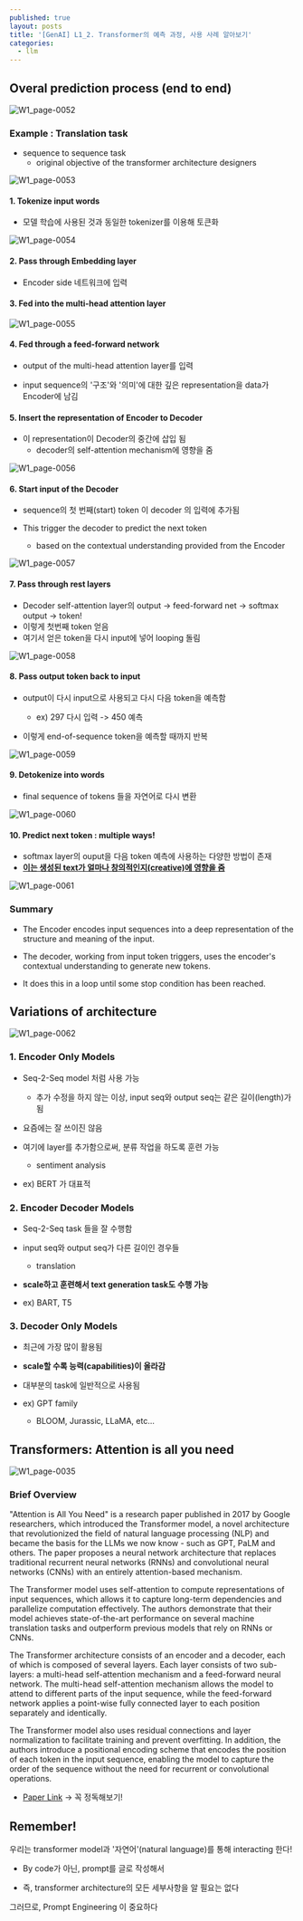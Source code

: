 ```yaml
---
published: true
layout: posts
title: '[GenAI] L1_2. Transformer의 예측 과정, 사용 사례 알아보기'
categories: 
  - llm
---
```




## Overal prediction process (end to end)

![W1_page-0052](../../assets/img/2023-07-16-lesson-1-2/W1_page-0052.jpg)

### Example : Translation task

- sequence to sequence task
	- original objective of the transformer architecture designers

![W1_page-0053](../../assets/img/2023-07-16-lesson-1-2/W1_page-0053.jpg)

#### 1. Tokenize input words

- 모델 학습에 사용된 것과 동일한 tokenizer를 이용해 토큰화

![W1_page-0054](../../assets/img/2023-07-16-lesson-1-2/W1_page-0054.jpg)

#### 2. Pass through Embedding layer

- Encoder side 네트워크에 입력

#### 3. Fed into the multi-head attention layer

![W1_page-0055](../../assets/img/2023-07-16-lesson-1-2/W1_page-0055.jpg)

#### 4. Fed through a feed-forward network

- output of the multi-head attention layer를 입력

- input sequence의 '구조'와 '의미'에 대한 깊은 representation을 data가 Encoder에 남김

#### 5. Insert the representation of Encoder to Decoder

- 이 representation이 Decoder의 중간에 삽입 됨
	- decoder의 self-attention mechanism에 영향을 줌

![W1_page-0056](../../assets/img/2023-07-16-lesson-1-2/W1_page-0056.jpg)

#### 6. Start input of the Decoder

- sequence의 첫 번째(start) token 이 decoder 의 입력에 추가됨

- This trigger the decoder to predict the next token
	- based on the contextual understanding provided from the Encoder

![W1_page-0057](../../assets/img/2023-07-16-lesson-1-2/W1_page-0057.jpg)

#### 7. Pass through rest layers

- Decoder self-attention layer의 output -> feed-forward net -> softmax output -> token!
- 이렇게 첫번째 token 얻음
- 여기서 얻은 token을 다시 input에 넣어 looping 돌림

![W1_page-0058](../../assets/img/2023-07-16-lesson-1-2/W1_page-0058.jpg)

#### 8. Pass output token back to input

- output이 다시 input으로 사용되고 다시 다음 token을 예측함
	- ex) 297 다시 입력 -> 450 예측

- 이렇게 end-of-sequence token을 예측할 때까지 반복

![W1_page-0059](../../assets/img/2023-07-16-lesson-1-2/W1_page-0059.jpg)

#### 9. Detokenize into words

- final sequence of tokens 들을 자연어로 다시 변환

![W1_page-0060](../../assets/img/2023-07-16-lesson-1-2/W1_page-0060.jpg)

#### 10. Predict next token : multiple ways!

- softmax layer의 ouput을 다음 token 예측에 사용하는 다양한 방법이 존재
- **<u>이는 생성된 text가 얼마나 창의적인지(creative)에 영향을 줌</u>**

![W1_page-0061](../../assets/img/2023-07-16-lesson-1-2/W1_page-0061.jpg)

### Summary

- The Encoder encodes input sequences into a deep representation of the structure and meaning of the input. 

- The decoder, working from input token triggers, uses the encoder's contextual understanding to generate new tokens. 

- It does this in a loop until some stop condition has been reached. 



## Variations of architecture

![W1_page-0062](../../assets/img/2023-07-16-lesson-1-2/W1_page-0062.jpg)

### 1. Encoder Only Models

- Seq-2-Seq model 처럼 사용 가능
	- 추가 수정을 하지 않는 이상, input seq와 output seq는 같은 길이(length)가 됨
- 요즘에는 잘 쓰이진 않음
- 여기에 layer를 추가함으로써, 분류 작업을 하도록 훈련 가능
	- sentiment analysis

- ex) BERT 가 대표적



### 2. Encoder Decoder Models

- Seq-2-Seq task 들을 잘 수행함
- input seq와 output seq가 다른 길이인 경우들
	- translation

- **scale하고 훈련해서 text generation task도 수행 가능**

- ex) BART, T5



### 3. Decoder Only Models

- 최근에 가장 많이 활용됨
- **scale할 수록 능력(capabilities)이 올라감**
- 대부분의 task에 일반적으로 사용됨

- ex) GPT family
	- BLOOM, Jurassic, LLaMA, etc...



## Transformers: Attention is all you need

![W1_page-0035](../../assets/img/2023-07-16-lesson-1-2/W1_page-0035.jpg)



### Brief Overview

"Attention is All You Need" is a research paper published in 2017 by Google researchers, which introduced the Transformer model, a novel architecture that revolutionized the field of natural language processing (NLP) and became the basis for the LLMs we now know - such as GPT, PaLM and others. The paper proposes a neural network architecture that replaces traditional recurrent neural networks (RNNs) and convolutional neural networks (CNNs) with an entirely attention-based mechanism. 

The Transformer model uses self-attention to compute representations of input sequences, which allows it to capture long-term dependencies and parallelize computation effectively. The authors demonstrate that their model achieves state-of-the-art performance on several machine translation tasks and outperform previous models that rely on RNNs or CNNs.

The Transformer architecture consists of an encoder and a decoder, each of which is composed of several layers. Each layer consists of two sub-layers: a multi-head self-attention mechanism and a feed-forward neural network. The multi-head self-attention mechanism allows the model to attend to different parts of the input sequence, while the feed-forward network applies a point-wise fully connected layer to each position separately and identically. 

The Transformer model also uses residual connections and layer normalization to facilitate training and prevent overfitting. In addition, the authors introduce a positional encoding scheme that encodes the position of each token in the input sequence, enabling the model to capture the order of the sequence without the need for recurrent or convolutional operations.



- [Paper Link](https://arxiv.org/abs/1706.03762) -> 꼭 정독해보기!



## Remember!

우리는 transformer model과 '자연어'(natural language)를 통해 interacting 한다!

- By code가 아닌, prompt를 글로 작성해서

- 즉, transformer architecture의 모든 세부사항을 알 필요는 없다

그러므로, Prompt Engineering 이 중요하다